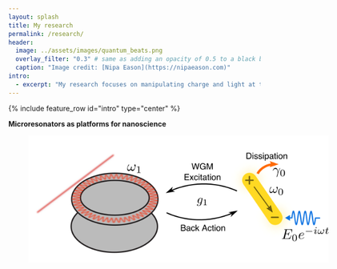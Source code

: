```yaml
---
layout: splash
title: My research
permalink: /research/
header:
  image: ../assets/images/quantum_beats.png
  overlay_filter: "0.3" # same as adding an opacity of 0.5 to a black background
  caption: "Image credit: [Nipa Eason](https://nipaeason.com)"
intro: 
  - excerpt: "My research focuses on manipulating charge and light at the nanoscale. This page is under construction, more information will be up here soon. For a list of my publications, go to my"
---
```


{% include feature_row id="intro" type="center" %}

**Microresonators as platforms for nanoscience**

<figure type="center" style="width:600px">
<img type="center" src="../assets/images/wgms.png">
</figure>